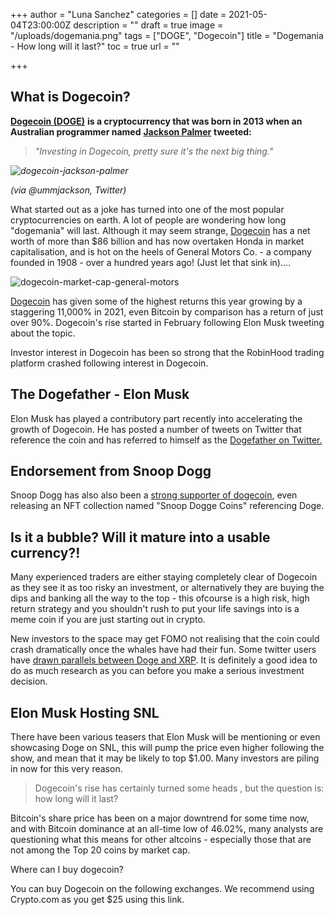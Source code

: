 +++
author = "Luna Sanchez"
categories = []
date = 2021-05-04T23:00:00Z
description = ""
draft = true
image = "/uploads/dogemania.png"
tags = ["DOGE", "Dogecoin"]
title = "Dogemania - How long will it last?"
toc = true
url = ""

+++
## What is Dogecoin?

[**Dogecoin (DOGE)**](/buy-dogecoin) **is a cryptocurrency that was born in 2013 when an Australian programmer named** [**Jackson Palmer**](https://twitter.com/ummjackson?lang=en) **tweeted:**

> _"Investing in Dogecoin, pretty sure it's the next big thing."_

_![dogecoin-jackson-palmer](/uploads/palmer-dogecoin-tweet-next-big-thing.png)_

_(via @ummjackson, Twitter)_

What started out as a joke has turned into one of the most popular cryptocurrencies on earth. A lot of people are wondering how long "dogemania" will last. Although it may seem strange, [Dogecoin](/buy-dogecoin) has a net worth of more than $86 billion and has now overtaken Honda in market capitalisation, and is hot on the heels of General Motors Co. - a company founded in 1908 - over a hundred years ago!  (Just let that sink in)....

![dogecoin-market-cap-general-motors](/uploads/dogecoin-market-cap.png)

[Dogecoin](/buy-dogecoin) has given some of the highest returns this year growing by a staggering 11,000% in 2021, even Bitcoin by comparison has a return of just over 90%. Dogecoin's rise started in February following Elon Musk tweeting about the topic.

Investor interest in Dogecoin has been so strong that the RobinHood trading platform crashed following interest in Dogecoin.

## The Dogefather - Elon Musk

Elon Musk has played a contributory part recently into accelerating the growth of Dogecoin. He has posted a number of tweets on Twitter that reference the coin and has referred to himself as the [Dogefather on Twitter.](https://twitter.com/elonmusk/status/1387290679794089986)

## Endorsement from Snoop Dogg

Snoop Dogg has also also been a [strong supporter of dogecoin](https://twitter.com/SnoopDogg/status/1358141965930426368), even releasing an NFT collection named "Snoop Dogge Coins" referencing Doge.

## Is it a bubble? Will it mature into a usable currency?!

Many experienced traders are either staying completely clear of Dogecoin as they see it as too risky an investment, or alternatively they are buying the dips and banking all the way to the top - this ofcourse is a high risk, high return strategy and you shouldn't rush to put your life savings into is a meme coin if you are just starting out in crypto.

New investors to the space may get FOMO not realising that the coin could crash dramatically once the whales have had their fun.  Some twitter users have [drawn parallels between Doge and XRP](https://twitter.com/lowstrife/status/1389794278096965632?s=20).  It is definitely a good idea to do as much research as you can before you make a serious investment decision.

## Elon Musk Hosting SNL

There have been various teasers that Elon Musk will be mentioning or even showcasing Doge on SNL, this will pump the price even higher following the show, and mean that it may be likely to top $1.00. Many investors are piling in now for this very reason.

> Dogecoin's rise has certainly turned some heads , but the question is: how long will it last?

Bitcoin's share price has been on a major downtrend for some time now, and with Bitcoin dominance at an all-time low of 46.02%, many analysts are questioning what this means for other altcoins - especially those that are not among the Top 20 coins by market cap.

Where can I buy dogecoin?

You can buy Dogecoin on the following exchanges.  We recommend using Crypto.com as you get $25 using this link.

 